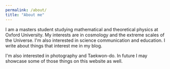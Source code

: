 ```yaml
---
permalink: /about/
title: "About me"
---
```

I am a masters student studying mathematical and theoretical physics at Oxford University. My interests are in cosmology and the extreme scales of the Universe. I'm also interested in science communication and education. I write about things that interest me in my blog.

I'm also interested in photography and Taekwon-do. In future I may showcase some of those things on this website as well.
